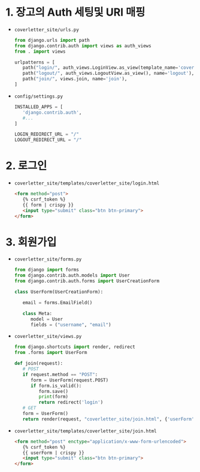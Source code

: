 # 1. 장고의 Auth 세팅및 URI 매핑

- `coverletter_site/urls.py`
   ```py
   from django.urls import path
   from django.contrib.auth import views as auth_views
   from . import views

   urlpatterns = [
      path("login/", auth_views.LoginView.as_view(template_name='coverletter_site/login.html'), name='login'),
      path("logout/", auth_views.LogoutView.as_view(), name='logout'),
      path("join/", views.join, name='join'),
   ]
   ```

- `config/settings.py`
   ```py
   INSTALLED_APPS = [
      'django.contrib.auth',
      #...
   ]

   LOGIN_REDIRECT_URL = "/"
   LOGOUT_REDIRECT_URL = "/"
   ```

# 2. 로그인
- `coverletter_site/templates/coverletter_site/login.html`
   ```html
   <form method="post">
      {% csrf_token %}
      {{ form | crispy }}
      <input type="submit" class="btn btn-primary">
   </form>
   ```

# 3. 회원가입

- `coverletter_site/forms.py`
   ```py
   from django import forms
   from django.contrib.auth.models import User
   from django.contrib.auth.forms import UserCreationForm 

   class UserForm(UserCreationForm):

      email = forms.EmailField()

      class Meta:
         model = User
         fields = ("username", "email")
   ```

- `coverletter_site/views.py`
   ```py
   from django.shortcuts import render, redirect
   from .forms import UserForm

   def join(request):
      # POST
      if request.method == "POST":
         form = UserForm(request.POST)
         if form.is_valid():
            form.save()
            print(form)
            return redirect('login')
      # GET
      form = UserForm()
      return render(request, "coverletter_site/join.html", {'userForm':form})
   ```

- `coverletter_site/templates/coverletter_site/join.html`
   ```html
   <form method="post" enctype="application/x-www-form-urlencoded">
      {% csrf_token %}
      {{ userForm | crispy }}
      <input type="submit" class="btn btn-primary">
   </form>
   ```